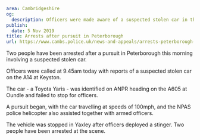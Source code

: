 ```yaml
area: Cambridgeshire
og:
  description: Officers were made aware of a suspected stolen car in the county
publish:
  date: 5 Nov 2019
title: Arrests after pursuit in Peterborough
url: https://www.cambs.police.uk/news-and-appeals/arrests-peterborough-pursuit
```

Two people have been arrested after a pursuit in Peterborough this morning involving a suspected stolen car.

Officers were called at 9.45am today with reports of a suspected stolen car on the A14 at Keyston.

The car - a Toyota Yaris - was identified on ANPR heading on the A605 at Oundle and failed to stop for officers.

A pursuit began, with the car travelling at speeds of 100mph, and the NPAS police helicopter also assisted together with armed officers.

The vehicle was stopped in Yaxley after officers deployed a stinger. Two people have been arrested at the scene.

